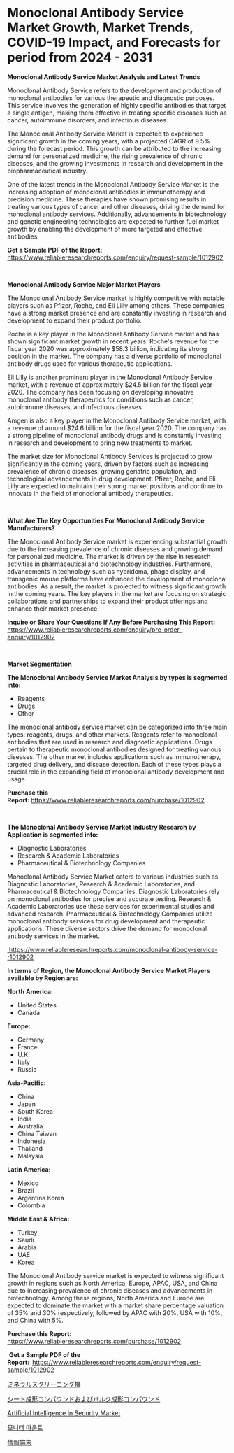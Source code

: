 <p><h1>Monoclonal Antibody Service Market Growth, Market Trends, COVID-19 Impact, and Forecasts for period from 2024 - 2031</h1></p><p><strong>Monoclonal Antibody Service Market Analysis and Latest Trends</strong></p>
<p><p>Monoclonal Antibody Service refers to the development and production of monoclonal antibodies for various therapeutic and diagnostic purposes. This service involves the generation of highly specific antibodies that target a single antigen, making them effective in treating specific diseases such as cancer, autoimmune disorders, and infectious diseases.</p><p>The Monoclonal Antibody Service Market is expected to experience significant growth in the coming years, with a projected CAGR of 9.5% during the forecast period. This growth can be attributed to the increasing demand for personalized medicine, the rising prevalence of chronic diseases, and the growing investments in research and development in the biopharmaceutical industry.</p><p>One of the latest trends in the Monoclonal Antibody Service Market is the increasing adoption of monoclonal antibodies in immunotherapy and precision medicine. These therapies have shown promising results in treating various types of cancer and other diseases, driving the demand for monoclonal antibody services. Additionally, advancements in biotechnology and genetic engineering technologies are expected to further fuel market growth by enabling the development of more targeted and effective antibodies.</p></p>
<p><strong>Get a Sample PDF of the Report:&nbsp;</strong> <a href="https://www.reliableresearchreports.com/enquiry/request-sample/1012902">https://www.reliableresearchreports.com/enquiry/request-sample/1012902</a></p>
<p>&nbsp;</p>
<p><strong>Monoclonal Antibody Service Major Market Players</strong></p>
<p><p>The Monoclonal Antibody Service market is highly competitive with notable players such as Pfizer, Roche, and Eli Lilly among others. These companies have a strong market presence and are constantly investing in research and development to expand their product portfolio.</p><p>Roche is a key player in the Monoclonal Antibody Service market and has shown significant market growth in recent years. Roche's revenue for the fiscal year 2020 was approximately $58.3 billion, indicating its strong position in the market. The company has a diverse portfolio of monoclonal antibody drugs used for various therapeutic applications.</p><p>Eli Lilly is another prominent player in the Monoclonal Antibody Service market, with a revenue of approximately $24.5 billion for the fiscal year 2020. The company has been focusing on developing innovative monoclonal antibody therapeutics for conditions such as cancer, autoimmune diseases, and infectious diseases.</p><p>Amgen is also a key player in the Monoclonal Antibody Service market, with a revenue of around $24.6 billion for the fiscal year 2020. The company has a strong pipeline of monoclonal antibody drugs and is constantly investing in research and development to bring new treatments to market.</p><p>The market size for Monoclonal Antibody Services is projected to grow significantly in the coming years, driven by factors such as increasing prevalence of chronic diseases, growing geriatric population, and technological advancements in drug development. Pfizer, Roche, and Eli Lilly are expected to maintain their strong market positions and continue to innovate in the field of monoclonal antibody therapeutics.</p></p>
<p>&nbsp;</p>
<p><strong>What Are The Key Opportunities For Monoclonal Antibody Service Manufacturers?</strong></p>
<p><p>The Monoclonal Antibody Service market is experiencing substantial growth due to the increasing prevalence of chronic diseases and growing demand for personalized medicine. The market is driven by the rise in research activities in pharmaceutical and biotechnology industries. Furthermore, advancements in technology such as hybridoma, phage display, and transgenic mouse platforms have enhanced the development of monoclonal antibodies. As a result, the market is projected to witness significant growth in the coming years. The key players in the market are focusing on strategic collaborations and partnerships to expand their product offerings and enhance their market presence.</p></p>
<p><strong>Inquire or Share Your Questions If Any Before Purchasing This Report:</strong> <a href="https://www.reliableresearchreports.com/enquiry/pre-order-enquiry/1012902">https://www.reliableresearchreports.com/enquiry/pre-order-enquiry/1012902</a></p>
<p>&nbsp;</p>
<p><strong>Market Segmentation</strong></p>
<p><strong>The Monoclonal Antibody Service Market Analysis by types is segmented into:</strong></p>
<p><ul><li>Reagents</li><li>Drugs</li><li>Other</li></ul></p>
<p><p>The monoclonal antibody service market can be categorized into three main types: reagents, drugs, and other markets. Reagents refer to monoclonal antibodies that are used in research and diagnostic applications. Drugs pertain to therapeutic monoclonal antibodies designed for treating various diseases. The other market includes applications such as immunotherapy, targeted drug delivery, and disease detection. Each of these types plays a crucial role in the expanding field of monoclonal antibody development and usage.</p></p>
<p><strong>Purchase this Report:&nbsp;</strong><a href="https://www.reliableresearchreports.com/purchase/1012902">https://www.reliableresearchreports.com/purchase/1012902</a></p>
<p>&nbsp;</p>
<p><strong>The Monoclonal Antibody Service Market Industry Research by Application is segmented into:</strong></p>
<p><ul><li>Diagnostic Laboratories</li><li>Research & Academic Laboratories</li><li>Pharmaceutical & Biotechnology Companies</li></ul></p>
<p><p>Monoclonal Antibody Service Market caters to various industries such as Diagnostic Laboratories, Research & Academic Laboratories, and Pharmaceutical & Biotechnology Companies. Diagnostic Laboratories rely on monoclonal antibodies for precise and accurate testing. Research & Academic Laboratories use these services for experimental studies and advanced research. Pharmaceutical & Biotechnology Companies utilize monoclonal antibody services for drug development and therapeutic applications. These diverse sectors drive the demand for monoclonal antibody services in the market.</p></p>
<p><a href="https://www.reliableresearchreports.com/monoclonal-antibody-service-r1012902">&nbsp;https://www.reliableresearchreports.com/monoclonal-antibody-service-r1012902</a></p>
<p><strong>In terms of Region, the Monoclonal Antibody Service Market Players available by Region are:</strong></p>
<p>
    <p> <strong> North America: </strong>
        <ul>
            <li>United States</li>
            <li>Canada</li>
        </ul>
        </p> 
    <p> <strong> Europe: </strong>
        <ul>
            <li>Germany</li>
            <li>France</li>
            <li>U.K.</li>
            <li>Italy</li>
            <li>Russia</li>
        </ul>
        </p> 
    <p> <strong> Asia-Pacific: </strong>
        <ul>
            <li>China</li>
            <li>Japan</li>
            <li>South Korea</li>
            <li>India</li>
            <li>Australia</li>
            <li>China Taiwan</li>
            <li>Indonesia</li>
            <li>Thailand</li>
            <li>Malaysia</li>
        </ul>
        </p> 
    <p> <strong> Latin America: </strong>
        <ul>
            <li>Mexico</li>
            <li>Brazil</li>
            <li>Argentina Korea</li>
            <li>Colombia</li>
        </ul>
        </p> 
    <p> <strong> Middle East & Africa: </strong>
        <ul>
            <li>Turkey</li>
            <li>Saudi</li>
            <li>Arabia</li>
            <li>UAE</li>
            <li>Korea</li>
        </ul>
    </p>
    </p>
<p><p>The Monoclonal Antibody service market is expected to witness significant growth in regions such as North America, Europe, APAC, USA, and China due to increasing prevalence of chronic diseases and advancements in biotechnology. Among these regions, North America and Europe are expected to dominate the market with a market share percentage valuation of 35% and 30% respectively, followed by APAC with 20%, USA with 10%, and China with 5%.</p></p>
<p><strong>Purchase this Report: </strong><a href="https://www.reliableresearchreports.com/purchase/1012902">https://www.reliableresearchreports.com/purchase/1012902</a></p>
<p>&nbsp;<strong>Get a Sample PDF of the Report:&nbsp;&nbsp;</strong><a href="https://www.reliableresearchreports.com/enquiry/request-sample/1012902">https://www.reliableresearchreports.com/enquiry/request-sample/1012902</a></p>
<p><strong></strong></p>
<p><p><a href="https://github.com/KaydenJohns1964/Market-Research-Report-List-1/blob/main/453381653829.md">ミネラルスクリーニング機</a></p><p><a href="https://medium.com/@camilcosta76856/%E3%82%B7%E3%83%BC%E3%83%88%E6%88%90%E5%BD%A2%E3%82%B3%E3%83%B3%E3%83%91%E3%82%A6%E3%83%B3%E3%83%89%E3%81%A8%E3%83%96%E3%83%AB%E3%82%AF%E6%88%90%E5%BD%A2%E3%82%B3%E3%83%B3%E3%83%91%E3%82%A6%E3%83%B3%E3%83%89%E3%81%AE%E5%B8%82%E5%A0%B4%E5%8B%95%E5%90%91%E3%81%A8%E5%B8%82%E5%A0%B4%E5%88%86%E6%9E%90%E3%81%AF-2024%E5%B9%B4%E3%81%8B%E3%82%892031%E5%B9%B4%E3%81%BE%E3%81%A7%E3%81%AE%E4%BA%88%E6%B8%AC%E3%81%95%E3%82%8C%E3%81%A6%E3%81%84%E3%81%BE%E3%81%99-9a483556f5e5">シート成形コンパウンドおよびバルク成形コンパウンド</a></p><p><a href="https://github.com/mancsybtousav/Market-Research-Report-List-2/blob/main/artificial-intelligence-in-security-market.md">Artificial Intelligence in Security Market</a></p><p><a href="https://github.com/CliftonFisher9067/Market-Research-Report-List-1/blob/main/610454649891.md">모니터 마운트</a></p><p><a href="https://medium.com/@rockcod61/%E6%83%85%E5%A0%B1%E7%AB%AF%E6%9C%AB%E5%B8%82%E5%A0%B4-%E6%88%90%E5%8A%9F%E3%81%99%E3%82%8B%E3%83%93%E3%82%B8%E3%83%8D%E3%82%B9%E6%88%A6%E7%95%A5%E3%81%AE%E9%8D%B52031%E5%B9%B4%E3%81%BE%E3%81%A7%E3%81%AE%E4%BA%88%E6%B8%AC-3e8ab4102966">情報端末</a></p></p>